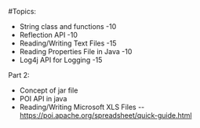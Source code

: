 #Topics:


* String class and functions -10
* Reflection API -10
* Reading/Writing Text Files -15
* Reading Properties File in Java -10
* Log4j API for Logging -15

Part 2:

* Concept of jar file
* POI API in java
* Reading/Writing Microsoft XLS Files  --https://poi.apache.org/spreadsheet/quick-guide.html

